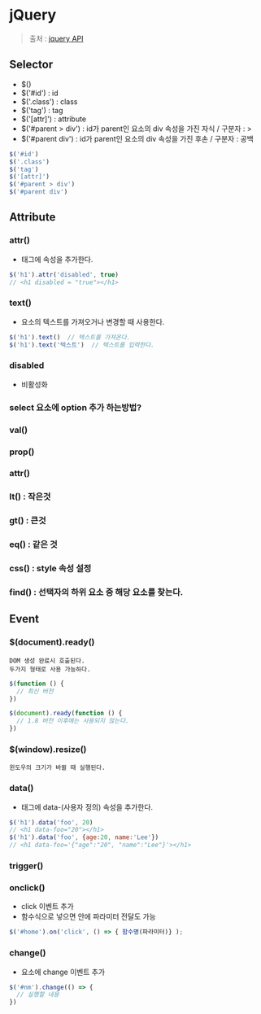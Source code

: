# jQuery
>출처 : [jquery API](https://api.jquery.com)

## Selector
- $()
- $('#id') : id
- $('.class') : class
- $('tag') : tag
- $('[attr]') : attribute
- $('#parent > div') : id가 parent인 요소의 div 속성을 가진 자식 / 구분자 : >
- $('#parent div') : id가 parent인 요소의 div 속성을 가진 후손 / 구분자 : 공백

```javascript
$('#id')
$('.class')
$('tag')
$('[attr]')
$('#parent > div')
$('#parent div')
```

## Attribute
### attr()
- 태그에 속성을 추가한다.
```javascript
$('h1').attr('disabled', true)
// <h1 disabled = "true"></h1>
```

### text()
- 요소의 텍스트를 가져오거나 변경할 때 사용한다.
```javascript
$('h1').text()  // 텍스트를 가져온다.
$('h1').text('텍스트')  // 텍스트를 입력한다.
```

### disabled
- 비활성화

### select 요소에 option 추가 하는방법?

### val()
### prop()
### attr()

### lt() : 작은것
### gt() : 큰것
### eq() : 같은 것
### css() : style 속성 설정
### find() : 선택자의 하위 요소 중 해당 요소를 찾는다.


## Event

### $(document).ready()
    DOM 생성 완료시 호출된다.
    두가지 형태로 사용 가능하다.
```javascript
$(function () {
  // 최신 버전
})
```
```javascript
$(document).ready(function () {
  // 1.8 버전 이후에는 사용되지 않는다.
})
```

### $(window).resize()
    윈도우의 크기가 바뀔 때 실행된다.

### data()
- 태그에 data-(사용자 정의) 속성을 추가한다.
```javascript
$('h1').data('foo', 20)
// <h1 data-foo="20"></h1>
$('h1').data('foo', {age:20, name:'Lee'})
// <h1 data-foo='{"age":"20", "name":"Lee"}'></h1>
```

### trigger()


### onclick()
- click 이벤트 추가
- 함수식으로 넣으면 안에 파라미터 전달도 가능
```javascript
$('#home').on('click', () => { 함수명(파라미터)} );
```

### change()
- 요소에 change 이벤트 추가
```javascript
$('#nm').change(() => {
  // 실행할 내용
})
```

